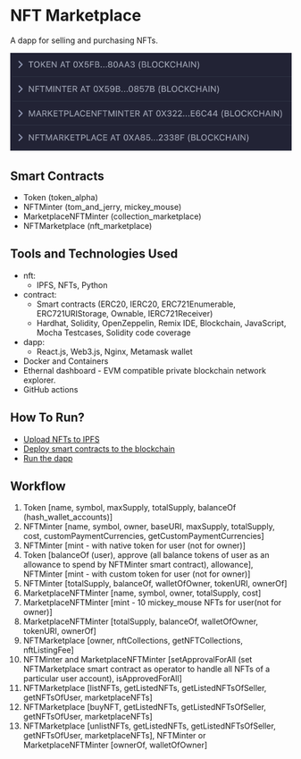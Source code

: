 # NFT Marketplace

A dapp for selling and purchasing NFTs.

![nft_marketplace_dapp](media/nft_marketplace_dapp.png)

## Smart Contracts

- Token (token_alpha)
- NFTMinter (tom_and_jerry, mickey_mouse)
- MarketplaceNFTMinter (collection_marketplace)
- NFTMarketplace (nft_marketplace)

## Tools and Technologies Used

- nft:
  - IPFS, NFTs, Python
- contract:
  - Smart contracts (ERC20, IERC20, ERC721Enumerable, ERC721URIStorage, Ownable, IERC721Receiver)
  - Hardhat, Solidity, OpenZeppelin, Remix IDE, Blockchain, JavaScript, Mocha Testcases, Solidity code coverage
- dapp:
  - React.js, Web3.js, Nginx, Metamask wallet
- Docker and Containers
- Ethernal dashboard - EVM compatible private blockchain network explorer.
- GitHub actions

## How To Run?

- [Upload NFTs to IPFS](./nft/.vscode/tasks.json)
- [Deploy smart contracts to the blockchain](./contract/.vscode/tasks.json)
- [Run the dapp](./dapp/.vscode/tasks.json)

## Workflow

1. Token [name, symbol, maxSupply, totalSupply, balanceOf (hash_wallet_accounts)]
2. NFTMinter [name, symbol, owner, baseURI, maxSupply, totalSupply, cost, customPaymentCurrencies, getCustomPaymentCurrencies]
3. NFTMinter [mint - with native token for user (not for owner)]
4. Token [balanceOf (user), approve (all balance tokens of user as an allowance to spend by NFTMinter smart contract), allowance], NFTMinter [mint - with custom token for user (not for owner)]
5. NFTMinter [totalSupply, balanceOf, walletOfOwner, tokenURI, ownerOf]
6. MarketplaceNFTMinter [name, symbol, owner, totalSupply, cost]
7. MarketplaceNFTMinter [mint - 10 mickey_mouse NFTs for user(not for owner)]
8. MarketplaceNFTMinter [totalSupply, balanceOf, walletOfOwner, tokenURI, ownerOf]
9. NFTMarketplace [owner, nftCollections, getNFTCollections, nftListingFee]
10. NFTMinter and MarketplaceNFTMinter [setApprovalForAll (set NFTMarketplace smart contract as operator to handle all NFTs of a particular user account), isApprovedForAll]
11. NFTMarketplace [listNFTs, getListedNFTs, getListedNFTsOfSeller, getNFTsOfUser, marketplaceNFTs]
12. NFTMarketplace [buyNFT, getListedNFTs, getListedNFTsOfSeller, getNFTsOfUser, marketplaceNFTs]
13. NFTMarketplace [unlistNFTs, getListedNFTs, getListedNFTsOfSeller, getNFTsOfUser, marketplaceNFTs], NFTMinter or MarketplaceNFTMinter [ownerOf, walletOfOwner]

